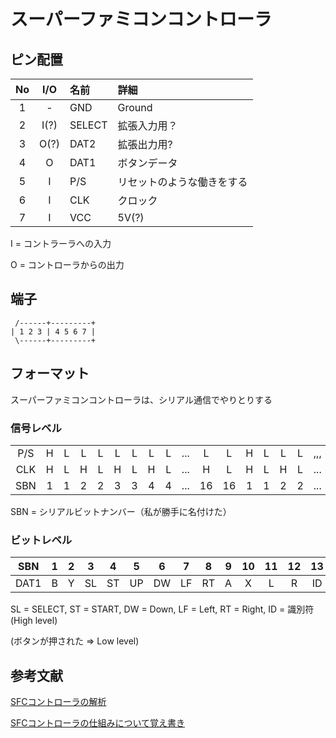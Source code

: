 # スーパーファミコンコントローラ
## ピン配置

|No|I/O| 名前   | 詳細   |
|:-:|:-:|:-|:-|
| 1| - | GND    | Ground |
| 2| I(?) | SELECT | 拡張入力用？ |
| 3| O(?) | DAT2   | 拡張出力用? |
| 4| O | DAT1   | ボタンデータ |
| 5| I | P/S    | リセットのような働きをする |
| 6| I | CLK    | クロック|
| 7| I | VCC    | 5V(?) |

 I = コントラーラへの入力
 
 O = コントローラからの出力
 
## 端子

```
 /------+---------+
| 1 2 3 | 4 5 6 7 |
 \------+---------+
```

## フォーマット

スーパーファミコンコントローラは、シリアル通信でやりとりする

### 信号レベル

|   |   |   |   |   |   |   |   |   |   |   |   |   |   |   |   |   |
|:-:|:-:|:-:|:-:|:-:|:-:|:-:|:-:|:-:|:-:|:-:|:-:|:-:|:-:|:-:|:-:|:-:|
|P/S|  H|  L|  L|  L|  L|  L|  L|  L|...|  L|  L|  H|  L|  L|  L|,,,|
|CLK|  H|  L|  H|  L|  H|  L|  H|  L|...|  H|  L|  H|  L|  H|  L|...|
|SBN|  1|  1|  2|  2|  3|  3|  4|  4|...| 16| 16|  1|  1|  2|  2|...|

SBN = シリアルビットナンバー（私が勝手に名付けた）

### ビットレベル

|SBN | 1| 2| 3| 4| 5| 6| 7| 8| 9|10|11|12|13|14|15|16| 1| 2| 3|...|
|:-:|:-:|:-:|:-:|:-:|:-:|:-:|:-:|:-:|:-:|:-:|:-:|:-:|:-:|:-:|:-:|:-:|:-:|:-:|:-:|:-:|
|DAT1| B| Y|SL|ST|UP|DW|LF|RT| A| X| L| R|ID|ID|ID|ID| B| Y|SL|...|

SL = SELECT, ST = START, DW = Down, LF = Left, RT = Right, ID = 識別符(High level)

(ボタンが押された => Low level)

## 参考文献

[SFCコントローラの解析](http://familunker.web.fc2.com/electric/sfc_controller.html)

[SFCコントローラの仕組みについて覚え書き](http://microkun.hatenablog.com/entry/2015/07/09/230114)
